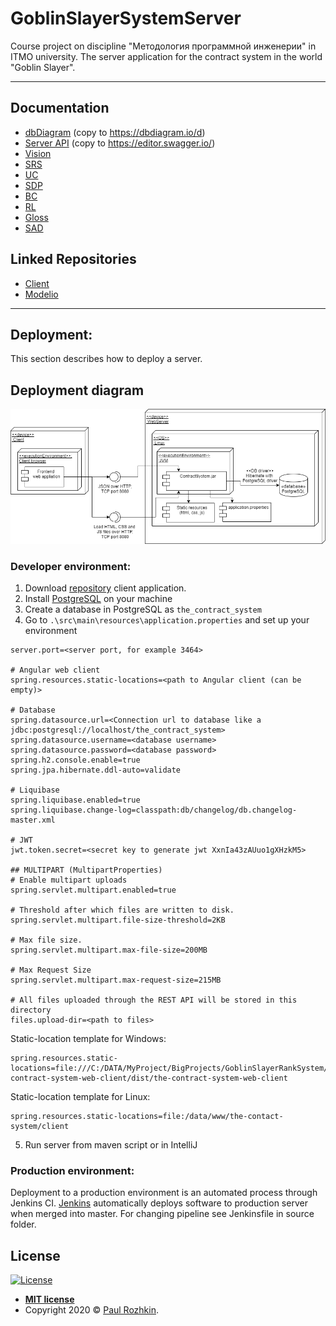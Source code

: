 # GoblinSlayerSystemServer

Course project on discipline "Методология программной инженерии" in ITMO university.
The server application for the contract system in the world "Goblin Slayer".

---

## Documentation
- [dbDiagram](https://github.com/paulrozhkin/the-contract-system-server/blob/master/architecture/Database/schema.database) (copy to https://dbdiagram.io/d)
- [Server API](https://github.com/paulrozhkin/the-contract-system-server/blob/master/architecture/OpenApi/api.yaml) (copy to https://editor.swagger.io/)
- [Vision](https://docs.google.com/document/d/1v9y4WRPyGFKc2vYpef0RAII6H3hu_6BteBNNabEQrt4/edit?usp=sharing)
- [SRS](https://docs.google.com/document/d/1GuGBWnk01gyCZ_quvsVYsAwuujcAvJF3VFE-AENrZhA/edit?usp=sharing)
- [UC](https://docs.google.com/document/d/1W0LttqI8l5DLXEj_xDsUxQFXCKT3JOnX457nTiAJdzM/edit?usp=sharing)
- [SDP](https://docs.google.com/document/d/1gGAdmLFFV3Mnit6tC0noWmpcAjFWzCy2LnP6-FkwEkc/edit?usp=sharing)
- [BC](https://docs.google.com/document/d/1Q4miZHVgvsvHZHKNIofd2p-m-RFCBa4sEeq6GsrlpWM/edit?usp=sharing)
- [RL](https://docs.google.com/document/d/1SFaHzvcG8X34E34smEvTiTXnqi0El5OJ9S0cJYgifJI/edit?usp=sharing)
- [Gloss](https://docs.google.com/document/d/1jVtoOmR9ThoDD123HPH280iEx5iIAhtQ9C4Zyc4ctSk/edit?usp=sharing)
- [SAD](https://docs.google.com/document/d/18d3eoLBNV5zT73ljh_fpYsyj6Ia5jzJV495qChK7FRs/edit?usp=sharing)

## Linked Repositories
- [Client](https://github.com/paulrozhkin/the-contract-system-web-client)
- [Modelio](https://github.com/paulrozhkin/the-contract-system-modelio)

---

## Deployment:
This section describes how to deploy a server.

## Deployment diagram

<a href="#"> <img title="Contract System" src="https://raw.githubusercontent.com/paulrozhkin/the-contract-system-server/master/architecture/images/DeploymentDiagram.png" alt="Deployment diagram" width="800"/> </a>

### Developer environment:
1. Download [repository](https://github.com/BlackIIIFOX/GoblinSlayerRankSystemClient) client application.
2. Install [PostgreSQL](https://www.postgresql.org/download/) on your machine
3. Create a database in PostgreSQL as `the_contract_system`
4. Go to `.\src\main\resources\application.properties` and set up your environment
```
server.port=<server port, for example 3464>

# Angular web client
spring.resources.static-locations=<path to Angular client (can be empty)>

# Database
spring.datasource.url=<Connection url to database like a jdbc:postgresql://localhost/the_contract_system>
spring.datasource.username=<database username>
spring.datasource.password=<database password>
spring.h2.console.enable=true
spring.jpa.hibernate.ddl-auto=validate

# Liquibase
spring.liquibase.enabled=true
spring.liquibase.change-log=classpath:db/changelog/db.changelog-master.xml

# JWT
jwt.token.secret=<secret key to generate jwt XxnIa43zAUuo1gXHzkM5>

## MULTIPART (MultipartProperties)
# Enable multipart uploads
spring.servlet.multipart.enabled=true

# Threshold after which files are written to disk.
spring.servlet.multipart.file-size-threshold=2KB

# Max file size.
spring.servlet.multipart.max-file-size=200MB

# Max Request Size
spring.servlet.multipart.max-request-size=215MB

# All files uploaded through the REST API will be stored in this directory
files.upload-dir=<path to files>
```

Static-location template for Windows: 
```
spring.resources.static-locations=file:///C:/DATA/MyProject/BigProjects/GoblinSlayerRankSystem/Client/the-contract-system-web-client/dist/the-contract-system-web-client
```
Static-location template for Linux:
```
spring.resources.static-locations=file:/data/www/the-contact-system/client
```

5. Run server from maven script or in IntelliJ

### Production environment:
Deployment to a production environment is an automated process through Jenkins CI.
[Jenkins](http://jenkins.paulrozhkin.ru/blue/organizations/jenkins/the-contract-system-server-pipeline/branches) automatically deploys software to production server when merged into master.
For changing pipeline see Jenkinsfile in source folder. 

## License

[![License](http://img.shields.io/:license-mit-blue.svg?style=flat-square)](http://badges.mit-license.org)

- **[MIT license](http://opensource.org/licenses/mit-license.php)**
- Copyright 2020 © <a href="https://github.com/paulrozhkin" target="_blank">Paul Rozhkin</a>.
